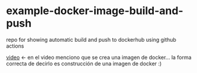 # example-docker-image-build-and-push
repo for showing automatic build and push to dockerhub using github actions

[video](https://youtu.be/wv7JGstFgrU) <- en el video menciono que se crea una imagen de docker... la forma correcta de decirlo es construcción de una imagen de docker :)

